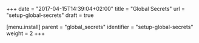 +++
date = "2017-04-15T14:39:04+02:00"
title = "Global Secrets"
url = "setup-global-secrets"
draft = true

[menu.install]
  parent = "global_secrets"
  identifier = "setup-global-secrets"
  weight = 2
+++
